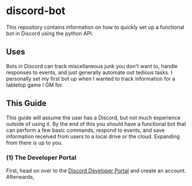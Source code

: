 # discord-bot
This repository contains information on how to quickly set up a functional bot in Discord using the python API. 

## Uses
Bots in Discord can track miscellaneous junk you don't want to, handle responses to events, and just generally automate out tedious tasks. I personally set my first bot up when I wanted to track information for a tabletop game I GM for. 

## This Guide
This guide will assume the user has a Discord, but not much experience outside of using it. By the end of this you should have a functional bot that can perform a few basic commands, respond to events, and save information received from users to a local drive or the cloud. Expanding from there is up to you.

### (1) The Developer Portal
First, head on over to the [Discord Developer Portal](https://discord.com/developers/applications) and create an account. Afterwards, 
